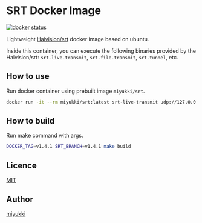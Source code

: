# SRT Docker Image

[![docker status](https://dockeri.co/image/miyukki/srt)](https://hub.docker.com/r/miyukki/srt)

Lightweight [Haivision/srt](https://github.com/Haivision/srt) docker image based on ubuntu.

Inside this container, you can execute the following binaries provided by the Haivision/srt:
`srt-live-transmit`, `srt-file-transmit`, `srt-tunnel`, etc.

## How to use

Run docker container using prebuilt image `miyukki/srt`.

```sh
docker run -it --rm miyukki/srt:latest srt-live-transmit udp://127.0.0.1:5000 srt://:60000
```

## How to build

Run make command with args.

```sh
DOCKER_TAG=v1.4.1 SRT_BRANCH=v1.4.1 make build
```

## Licence

[MIT](https://github.com/tcnksm/tool/blob/master/LICENCE)

## Author

[miyukki](https://github.com/miyukki)